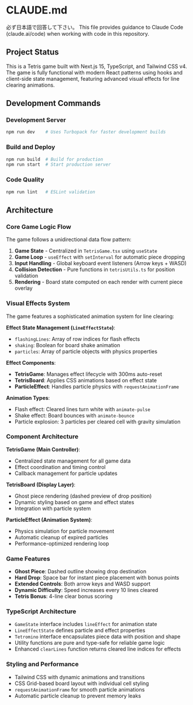 # CLAUDE.md

必ず日本語で回答して下さい。
This file provides guidance to Claude Code (claude.ai/code) when working with code in this repository.

## Project Status

This is a Tetris game built with Next.js 15, TypeScript, and Tailwind CSS v4. The game is fully functional with modern React patterns using hooks and client-side state management, featuring advanced visual effects for line clearing animations.

## Development Commands

### Development Server
```bash
npm run dev    # Uses Turbopack for faster development builds
```

### Build and Deploy
```bash
npm run build  # Build for production
npm run start  # Start production server
```

### Code Quality
```bash
npm run lint   # ESLint validation
```

## Architecture

### Core Game Logic Flow
The game follows a unidirectional data flow pattern:
1. **Game State** - Centralized in `TetrisGame.tsx` using `useState`
2. **Game Loop** - `useEffect` with `setInterval` for automatic piece dropping
3. **Input Handling** - Global keyboard event listeners (Arrow keys + WASD)
4. **Collision Detection** - Pure functions in `tetrisUtils.ts` for position validation
5. **Rendering** - Board state computed on each render with current piece overlay

### Visual Effects System
The game features a sophisticated animation system for line clearing:

**Effect State Management (`LineEffectState`)**:
- `flashingLines`: Array of row indices for flash effects
- `shaking`: Boolean for board shake animation
- `particles`: Array of particle objects with physics properties

**Effect Components**:
- **TetrisGame**: Manages effect lifecycle with 300ms auto-reset
- **TetrisBoard**: Applies CSS animations based on effect state
- **ParticleEffect**: Handles particle physics with `requestAnimationFrame`

**Animation Types**:
- Flash effect: Cleared lines turn white with `animate-pulse`
- Shake effect: Board bounces with `animate-bounce`
- Particle explosion: 3 particles per cleared cell with gravity simulation

### Component Architecture

**TetrisGame (Main Controller)**:
- Centralized state management for all game data
- Effect coordination and timing control
- Callback management for particle updates

**TetrisBoard (Display Layer)**:
- Ghost piece rendering (dashed preview of drop position)
- Dynamic styling based on game and effect states
- Integration with particle system

**ParticleEffect (Animation System)**:
- Physics simulation for particle movement
- Automatic cleanup of expired particles
- Performance-optimized rendering loop

### Game Features
- **Ghost Piece**: Dashed outline showing drop destination
- **Hard Drop**: Space bar for instant piece placement with bonus points
- **Extended Controls**: Both arrow keys and WASD support
- **Dynamic Difficulty**: Speed increases every 10 lines cleared
- **Tetris Bonus**: 4-line clear bonus scoring

### TypeScript Architecture
- `GameState` interface includes `lineEffect` for animation state
- `LineEffectState` defines particle and effect properties
- `Tetromino` interface encapsulates piece data with position and shape
- Utility functions are pure and type-safe for reliable game logic
- Enhanced `clearLines` function returns cleared line indices for effects

### Styling and Performance
- Tailwind CSS with dynamic animations and transitions
- CSS Grid-based board layout with individual cell styling
- `requestAnimationFrame` for smooth particle animations
- Automatic particle cleanup to prevent memory leaks
